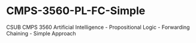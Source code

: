 # CMPS-3560-PL-FC-Simple
CSUB CMPS 3560 Artificial Intelligence - Propositional Logic - Forwarding Chaining - Simple Approach
